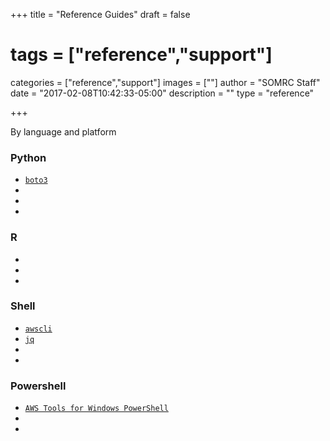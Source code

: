 +++
title = "Reference Guides"
draft = false
# tags = ["reference","support"]
categories = ["reference","support"]
images = [""]
author = "SOMRC Staff"
date = "2017-02-08T10:42:33-05:00"
description = ""
type = "reference"

+++

<p class=lead>By language and platform</p>

<div class="row" style="margin-bottom:20px;">
  <div class="col-sm-6">
    <div class="card">
      <div class="card-block">
        <h3 class="card-title">Python</h3>
        <ul>
          <li><code><a href="https://somrc.virginia.edu/userinfo/reference/boto3/">boto3</a></code></li>
          <li><code></code></li>
          <li><code></code></li>
          <li><code></code></li>
        </ul>
      </div>
    </div>
  </div>
  <div class="col-sm-6">
    <div class="card">
      <div class="card-block">
        <h3 class="card-title">R</h3>
        <ul>
          <li><code></code></li>
          <li><code></code></li>
          <li><code></code></li>
        </ul>
      </div>
    </div>
  </div>
</div>
<div class="row" style="margin-bottom:20px;">
  <div class="col-sm-6">
    <div class="card">
      <div class="card-block">
        <h3 class="card-title">Shell</h3>
        <ul>
          <li><code><a href="https://somrc.virginia.edu/userinfo/reference/aws-cli/">awscli</a></code></li>
          <li><code><a href="https://somrc.virginia.edu/userinfo/reference/jq/">jq</a></code></li>
          <li><code></code></li>
          <li><code></code></li>
        </ul>
      </div>
    </div>
  </div>
  <div class="col-sm-6">
    <div class="card">
      <div class="card-block">
        <h3 class="card-title">Powershell</h3>
        <ul>
          <li><code><a href="https://somrc.virginia.edu/userinfo/reference/awscli-powershell/">AWS Tools for Windows PowerShell</a></code></li>
          <li><code></code></li>
          <li><code></code></li>
        </ul>
      </div>
    </div>
  </div>
</div>

<!--
<ol class="list-unstyled">
{{ range first 30 (where .Site.Pages.ByTitle "Type" "reference") }}
<li> <a href="{{.RelPermalink}}">{{.Title | markdownify }}</a></li>
{{ end }}
</ol>
-->
